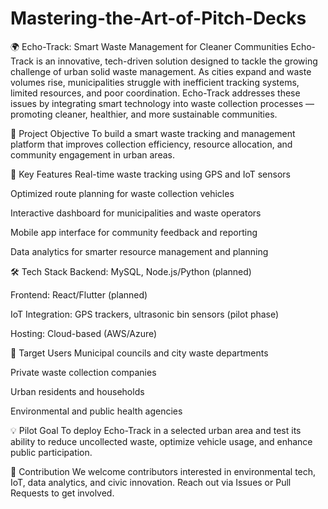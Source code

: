 # Mastering-the-Art-of-Pitch-Decks
🌍 Echo-Track: Smart Waste Management for Cleaner Communities
Echo-Track is an innovative, tech-driven solution designed to tackle the growing challenge of urban solid waste management. As cities expand and waste volumes rise, municipalities struggle with inefficient tracking systems, limited resources, and poor coordination. Echo-Track addresses these issues by integrating smart technology into waste collection processes — promoting cleaner, healthier, and more sustainable communities.

🚀 Project Objective
To build a smart waste tracking and management platform that improves collection efficiency, resource allocation, and community engagement in urban areas.

🧠 Key Features
Real-time waste tracking using GPS and IoT sensors

Optimized route planning for waste collection vehicles

Interactive dashboard for municipalities and waste operators

Mobile app interface for community feedback and reporting

Data analytics for smarter resource management and planning

🛠️ Tech Stack
Backend: MySQL, Node.js/Python (planned)

Frontend: React/Flutter (planned)

IoT Integration: GPS trackers, ultrasonic bin sensors (pilot phase)

Hosting: Cloud-based (AWS/Azure)

🎯 Target Users
Municipal councils and city waste departments

Private waste collection companies

Urban residents and households

Environmental and public health agencies

💡 Pilot Goal
To deploy Echo-Track in a selected urban area and test its ability to reduce uncollected waste, optimize vehicle usage, and enhance public participation.


🤝 Contribution
We welcome contributors interested in environmental tech, IoT, data analytics, and civic innovation. Reach out via Issues or Pull Requests to get involved.

